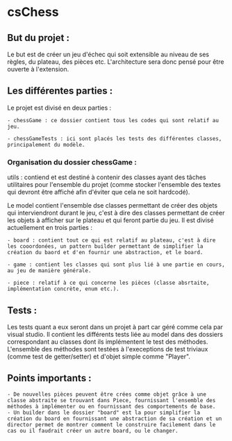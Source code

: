 # csChess

## But du projet :
Le but est de créer un jeu d'échec qui soit extensible au niveau de ses règles, du plateau, des pièces etc.
L'architecture sera donc pensé pour être ouverte à l'extension.

## Les différentes parties :
Le projet est divisé en deux parties :

	- chessGame : ce dossier contient tous les codes qui sont relatif au jeu.
	
	- chessGameTests : ici sont placés les tests des différentes classes, principalement du modèle.

### Organisation du dossier chessGame :
utils : contiend et est destiné à contenir des classes ayant des tâches utilitaires pour l'ensemble du projet (comme stocker l'ensemble des textes qui devront être affiché afin d'éviter que cela ne soit hardcodé).

Le model contient l'ensemble dse classes permettant de créer des objets qui interviendront durant le jeu, c'est à dire des classes permettant de créer les objets à afficher sur le plateau et qui feront partie du jeu. Il est divisé actuellement en trois parties :

	- board : contient tout ce qui est relatif au plateau, c'est à dire les cooordonées, un pattern builder permettant de simplifier la création du baord et d'en fournir une abstraction, et le board.	
	
	- game : contient les classes qui sont plus lié à une partie en cours, au jeu de manière générale.
	
	- piece : relatif à ce qui concerne les pièces (classe absrtaite, implémentation concrète, enum etc.).

## Tests :
Les tests quant a eux seront dans un projet à part car géré comme cela par visual studio. Il contient les différents tests liée au model dans des dossiers correspondant au classes dont ils implémentent le test des méthodes.
L'ensemble des méthodes sont testées à l'execeptions de test triviaux (comme test de getter/setter) et d'objet simple comme "Player".

## Points importants :
	- De nouvelles pièces peuvent être crées comme objet grâce à une classe abstraite se trouvant dans Piece, fournissant l'ensemble des méthodes à implémenter ou en fournissant des comportements de base.
	- Un builder dans le dossier "board" est la pour simplifier la création du board en fournissant une abstraction de sa création et un director permet de montrer comment le construire facilement dans le cas ou il faudrait créer un autre board, ou le changer.

